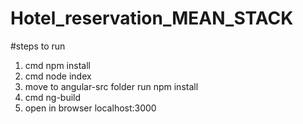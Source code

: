 # Hotel_reservation_MEAN_STACK

#steps to run
1) cmd npm install
2) cmd node index
2) move to angular-src folder run npm install
4) cmd ng-build
5) open in browser localhost:3000
